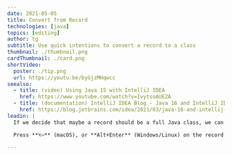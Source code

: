 ```yaml
---
date: 2021-05-05
title: Convert from Record
technologies: [java]
topics: [editing]
author: tg
subtitle: Use quick intentions to convert a record to a class
thumbnail: ./thumbnail.png
cardThumbnail: ./card.png
shortVideo:
  poster: ./tip.png
  url: https://youtu.be/byGjzMHqwcc
seealso:
  - title: (video) Using Java 15 with IntelliJ IDEA
    href: https://www.youtube.com/watch?v=IvytsoAUEZA
  - title: (documentation) IntelliJ IDEA Blog - Java 16 and IntelliJ IDEA
    href: https://blog.jetbrains.com/idea/2021/03/java-16-and-intellij-idea/
leadin: |
  If we decide that maybe a record should be a full Java class, we can get IntelliJ IDEA to automatically convert a record into a Java class.

  Press **⌥⏎** (macOS), or **Alt+Enter** (Windows/Linux) on the record name, and IntelliJ IDEA offers a suggestion to convert the record to a class.

---
```

